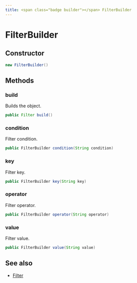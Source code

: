 ```yaml
---
title: <span class="badge builder"></span> FilterBuilder
---
```

# <span class="badge builder"></span> FilterBuilder

## Constructor

```java
new FilterBuilder()
```
## Methods

### <span class="badge object-method"></span> build

Builds the object.

```java
public Filter build()
```

### <span class="badge object-method"></span> condition

Filter condition.

```java
public FilterBuilder condition(String condition)
```

### <span class="badge object-method"></span> key

Filter key.

```java
public FilterBuilder key(String key)
```

### <span class="badge object-method"></span> operator

Filter operator.

```java
public FilterBuilder operator(String operator)
```

### <span class="badge object-method"></span> value

Filter value.

```java
public FilterBuilder value(String value)
```

## See also

 * <span class="badge object-type-class"></span> [Filter](./object-Filter.md)
